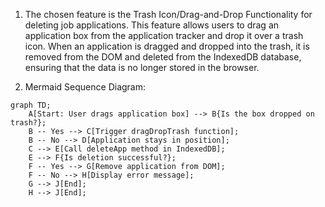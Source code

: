 1. The chosen feature is the Trash Icon/Drag-and-Drop Functionality for deleting job applications. This feature allows users to drag an application box from the application tracker and drop it over a trash icon. When an application is dragged and dropped into the trash, it is removed from the DOM and deleted from the IndexedDB database, ensuring that the data is no longer stored in the browser.

2. Mermaid Sequence Diagram:

```mermaid
graph TD;
    A[Start: User drags application box] --> B{Is the box dropped on trash?};
    B -- Yes --> C[Trigger dragDropTrash function];
    B -- No --> D[Application stays in position];
    C --> E[Call deleteApp method in IndexedDB];
    E --> F{Is deletion successful?};
    F -- Yes --> G[Remove application from DOM];
    F -- No --> H[Display error message];
    G --> J[End];
    H --> J[End];
